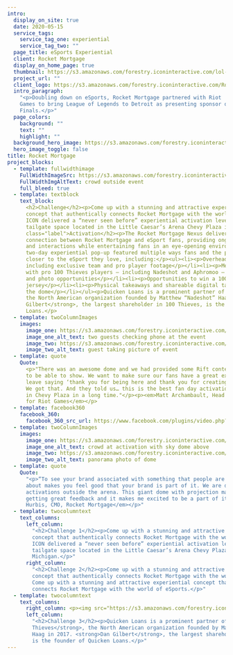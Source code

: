 ```yaml
---
intro:
  display_on_site: true
  date: 2020-05-15
  service_tags:
    service_tag_one: experiential
    service_tag_two: ""
  page_title: eSports Experiential
  client: Rocket Mortgage
  display_on_home_page: true
  thumbnail: https://s3.amazonaws.com/forestry.iconinteractive.com/lol-thumb.jpg
  project_url: ""
  client_logo: https://s3.amazonaws.com/forestry.iconinteractive.com/RocketMortgage.png
  intro_paragraph:
    "<p>Doubling down on eSports, Rocket Mortgage partnered with Riot
    Games to bring League of Legends to Detroit as presenting sponsor of the LCS Summer
    Finals.</p>"
  page_colors:
    background: ""
    text: ""
    highlight: ""
  background_hero_image: https://s3.amazonaws.com/forestry.iconinteractive.com/genesis_intro_test_sq.png
  hero_image_toggle: false
title: Rocket Mortgage
project_blocks:
  - template: fullwidthimage
    FullWidthImageSrc: https://s3.amazonaws.com/forestry.iconinteractive.com/icon_rocket_mortgage_outside.jpg
    FullWidthImgAltText: crowd outside event
    full_bleed: true
  - template: textblock
    text_block:
      <h2>Challenge</h2><p>Come up with a stunning and attractive experiential
      concept that authentically connects Rocket Mortgage with the world of eSports.
      ICON delivered a “never seen before” experiential activation leveraging a 40’x40’
      tailgate space located in the Little Caesar’s Arena Chevy Plaza in Detroit, Michigan.</p><h2
      class="label">Activation</h2><p>The Rocket Mortgage Nexus delivered a genuine
      connection between Rocket Mortgage and eSport fans, providing ongoing dialogue
      and interactions while entertaining fans in an eye-opening environment.</p><p>Our
      two-day experiential pop-up featured multiple ways fans and the public could get
      closer to the eSport they love, including:</p><ul><li><p>Overhead 360 gameplay
      including exclusive team and pro player footage</p></li><li><p>Meet and greets
      with pro 100 Thieves players – including Nadeshot and Aphromoo – provided autograph
      and photo opportunities</p></li><li><p>Opportunities to win a 100 Thieves autographed
      jersey</p></li><li><p>Physical takeaways and shareable digital takeaways throughout
      the dome</p></li></ul><p>Quicken Loans is a prominent partner of <strong>100 Thieves</strong>,
      the North American organization founded by Matthew “Nadeshot” Haag in 2017. <strong>Dan
      Gilbert</strong>, the largest shareholder in 100 Thieves, is the founder of Quicken
      Loans.</p>
  - template: twoColumnImages
    images:
      image_one: https://s3.amazonaws.com/forestry.iconinteractive.com/icon_rocket_mortgage_tall_left.jpg
      image_one_alt_text: two guests checking phone at the event
      image_two: https://s3.amazonaws.com/forestry.iconinteractive.com/icon_rocket_mortgage_tall_right.jpg
      image_two_alt_text: guest taking picture of event
  - template: quote
    Quote:
      <p>"There was an awesome dome and we had provided some Rift content for them
      to be able to show. We want to make sure our fans have a great experience and
      leave saying ‘thank you for being here and thank you for creating this experience.’
      We got that. And they told us… this is the best fan day activation we have seen
      in Chevy Plaza in a long time."</p><p><em>Matt Archambault, Head of NA Partnerships
      for Riot Games</em></p>
  - template: facebook360
    facebook_360:
      facebook_360_src_url: https://www.facebook.com/plugins/video.php?href=https%3A%2F%2Fwww.facebook.com%2Ficoninteractive%2Fvideos%2F841727376222383%2F&show_text=false&width=734&appId=192530658855251&height=415
  - template: twoColumnImages
    images:
      image_one: https://s3.amazonaws.com/forestry.iconinteractive.com/icon_rocket_mortgage_small_left.jpg
      image_one_alt_text: crowd at activation with sky dome above
      image_two: https://s3.amazonaws.com/forestry.iconinteractive.com/icon_rocket_mortgage_small_right.jpg
      image_two_alt_text: panorama photo of dome
  - template: quote
    Quote:
      "<p>“To see your brand associated with something that people are so excited
      about makes you feel good that your brand is part of it. We are doing really amazing
      activations outside the arena. This giant dome with projection mapping. We are
      getting great feedback and it makes me excited to be a part of it.”</p><p><em>Casey
      Hurbis, CMO, Rocket Mortgage</em></p>"
  - template: twocolumntext
    text_columns:
      left_column:
        "<h2>Challenge 1</h2><p>Come up with a stunning and attractive experiential
        concept that authentically connects Rocket Mortgage with the world of eSports.
        ICON delivered a “never seen before” experiential activation leveraging a 40’x40’
        tailgate space located in the Little Caesar’s Arena Chevy Plaza in Detroit,
        Michigan.</p>"
      right_column:
        "<h2>Challenge 2</h2><p>Come up with a stunning and attractive experiential
        concept that authentically connects Rocket Mortgage with the world of eSports.
        Come up with a stunning and attractive experiential concept that authentically
        connects Rocket Mortgage with the world of eSports.</p>"
  - template: twocolumntext
    text_columns:
      right_column: <p><img src="https://s3.amazonaws.com/forestry.iconinteractive.com/icon_rocket_mortgage_small_right.jpg"></p>
      left_column:
        "<h2>Challenge 3</h2><p>Quicken Loans is a prominent partner of <strong>100
        Thieves</strong>, the North American organization founded by Matthew “Nadeshot”
        Haag in 2017. <strong>Dan Gilbert</strong>, the largest shareholder in 100 Thieves,
        is the founder of Quicken Loans.</p>"
---
```

